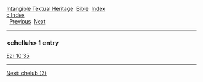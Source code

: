 [Intangible Textual Heritage](../../index)  [Bible](../index) 
[Index](index)   
[c Index](_c_)  
  [Previous](c02092)  [Next](c02094) 

------------------------------------------------------------------------

### &lt;chelluh&gt; 1 entry

[Ezr 10:35](../kjv/ezr010.htm#035)  

------------------------------------------------------------------------

[Next: chelub (2)](c02094)
